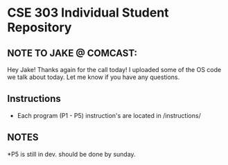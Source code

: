 # CSE 303 Individual Student Repository

## NOTE TO JAKE @ COMCAST: 
Hey Jake! Thanks again for the call today! I uploaded some of the OS code we talk about today. Let me know if you have any questions.

## Instructions
* Each program (P1 - P5) instruction's are located in /instructions/

## NOTES
*P5 is still in dev. should be done by sunday.


